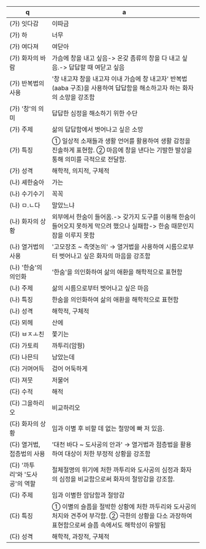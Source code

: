 q | a
---|---
(가) 잇다감		| 이따금
(가) 하		| 너무
(가) 여다져		| 여닫아
(가) 화자의 바람		| 가슴에 창을 내고 싶음-> 온갖 좀류의 창을 다 내고 싶음.-> 답답할 때 여닫고 싶음
(가) 반복법의 사용		| '창 내고쟈 창을 내고쟈 이내 가슴에 창 내고자' 반복법(aaba 구조)을 사용하여 답답함을 해소하고자 하는 화자의 소망을 강조함
(가) '창'의 의미		| 답답한 심정을 해소하기 위한 수단
(가) 주제		| 삶의 답답함에서 벗어나고 싶은 소망
(가) 특징		| ① 일상적 소재들과 생활 언어를 활용하여 생활 감정을 진솔하게 표현함. ② 마음에 창을 낸다는 기발한 발상을 통해 의미를 극적으로 전달함.
(가) 성격		| 해학적, 의지적, 구체적
(나) 셰한숨아		| 가는
(나) 수기수기		| 꼭꼭
(나) ㅁ.ㄴ다		| 말았느냐
(나) 화자의 상황		| 외부에서 한숨이 들어옴.-> 갖가지 도구를 이용해 한숨이 들어오지 못하게 막으려 했으나 실패함-> 한숨 때문인지 잠을 이루지 못함
(나) 열거법의 사용		| '고모장조 ~ 측엿논의' → 열거법을 사용하여 시름으로부터 벗어나고 싶은 화자의 마음을 강조함
(나) '한숨'의 의인화		| '한숨'을 의인화하여 삶의 애환을 해학적으로 표현함
(나) 주제		| 삶의 시름으로부터 벗어나고 싶은 마음
(나) 특징		| 한숨을 의인화하여 삶의 애환을 해학적으로 표현함
(나) 성격		| 해학적, 구체적
(다) 뫼헤		| 산에
(다) ㅂㅈㅗ친		| 쫓기는
(다) 가토릐		| 까투리(암꿩)
(다) 나믄듸		| 남았는데
(다) 거머어득		| 검어 어둑하게
(다) 져뭇		| 저물어
(다) 수적		| 해적
(다) 그을하리오		| 비교하리오
(다) 화자의 상황		| 임과 이별 후 비할 데 없는 철망에 빠 저 있음.
(다) 열거법, 접층법의 사용		| '대천 바다 ~ 도사공의 안과' → 열거법과 점층법을 활용하여 대상이 처한 부정적 상황을 강조함
(다) '까투리'와 '도사공'의 역할		| 절체절명의 위기에 처한 까투리와 도사공의 심정과 화자의 심정을 비교함으로써 화자의 절망감을 강조함.
(다) 주제		| 임과 이별한 암담함과 절망감
(다) 특징		| ① 이별의 슬픔을 절박한 상황에 처한 까두리와 도사공의 처지와 견주어 부각함. ② 극한의 상황을 다소 과장하여 표현함으로써 슬픔 속에서도 해학성이 유발됨
(다) 성격		| 해학적, 과장적, 구체적